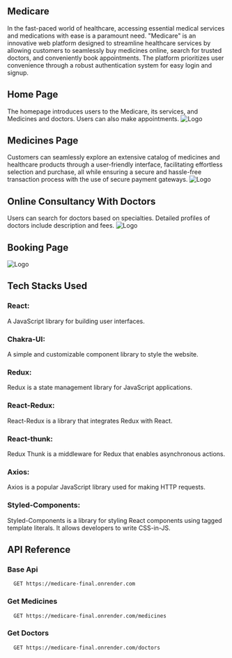 ## Medicare

In the fast-paced world of healthcare, accessing essential medical services and medications with ease is a paramount need. "Medicare" is an innovative web platform designed to streamline healthcare services by allowing customers to seamlessly buy medicines online, search for trusted doctors, and conveniently book appointments. The platform prioritizes user convenience through a robust authentication system for easy login and signup.


## Home Page

The homepage introduces users to the Medicare, its services, and Medicines and doctors. Users can also make appointments.
![Logo](https://dev-to-uploads.s3.amazonaws.com/uploads/articles/mt5d0rs9h222gtdvstuu.png)
 
## Medicines Page

Customers can seamlessly explore an extensive catalog of medicines and healthcare products through a user-friendly interface, facilitating effortless selection and purchase, all while ensuring a secure and hassle-free transaction process with the use of secure payment gateways.
![Logo](https://dev-to-uploads.s3.amazonaws.com/uploads/articles/bxobc79xum4ezdf9j5zk.png)

## Online Consultancy With Doctors

Users can search for doctors based on specialties. Detailed profiles of doctors include description and fees.
![Logo](https://dev-to-uploads.s3.amazonaws.com/uploads/articles/w37zhupd7hb4vcvbrk3u.png)


## Booking Page
![Logo](https://dev-to-uploads.s3.amazonaws.com/uploads/articles/qhcbof7eovct663g8k6g.png)


## Tech Stacks Used
### React: 
A JavaScript library for building user interfaces.
###  Chakra-UI: 
A simple and customizable component library to style the website.
### Redux: 
Redux is a state management library for JavaScript applications.
### React-Redux: 
React-Redux is a library that integrates Redux with React.
### React-thunk: 
Redux Thunk is a middleware for Redux that enables asynchronous actions. 
### Axios: 
Axios is a popular JavaScript library used for making HTTP requests.
### Styled-Components: 
Styled-Components is a library for styling React components using tagged template literals. It allows developers to write CSS-in-JS.

## API Reference

### Base Api 

```http
  GET https://medicare-final.onrender.com
```

### Get Medicines

```http
  GET https://medicare-final.onrender.com/medicines
```

### Get Doctors

```http
  GET https://medicare-final.onrender.com/doctors
```
